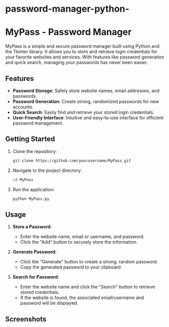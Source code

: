 # password-manager-python-
# MyPass - Password Manager

MyPass is a simple and secure password manager built using Python and the Tkinter library. It allows you to store and retrieve login credentials for your favorite websites and services. With features like password generation and quick search, managing your passwords has never been easier.

## Features

- **Password Storage**: Safely store website names, email addresses, and passwords.
- **Password Generation**: Create strong, randomized passwords for new accounts.
- **Quick Search**: Easily find and retrieve your stored login credentials.
- **User-Friendly Interface**: Intuitive and easy-to-use interface for efficient password management.

## Getting Started

1. Clone the repository:

   ```bash
   git clone https://github.com/yourusername/MyPass.git
   ```

2. Navigate to the project directory:

   ```bash
   cd MyPass
   ```

3. Run the application:

   ```bash
   python MyPass.py
   ```

## Usage

1. **Store a Password**:
   - Enter the website name, email or username, and password.
   - Click the "Add" button to securely store the information.

2. **Generate Password**:
   - Click the "Generate" button to create a strong, random password.
   - Copy the generated password to your clipboard.

3. **Search for Password**:
   - Enter the website name and click the "Search" button to retrieve stored credentials.
   - If the website is found, the associated email/username and password will be displayed.

## Screenshots
